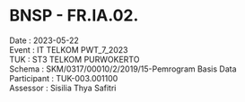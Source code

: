 # BNSP - FR.IA.02.

Date : 2023-05-22 <br>
Event : IT TELKOM PWT_7_2023  <br>
TUK : ST3 TELKOM PURWOKERTO  <br>
Schema : SKM/0317/00010/2/2019/15-Pemrogram Basis Data  <br>
Participant : TUK-003.001100  <br>
Assessor : Sisilia Thya Safitri  <br>